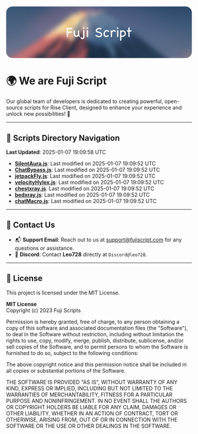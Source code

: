 ![Banner](.github/b.webp)

# 🌍 **We are Fuji Script**

Our global team of developers is dedicated to creating powerful, open-source scripts for Rise Client, designed to enhance your experience and unlock new possibilities! 🌟

---
<!-- SCRIPTS_NAVIGATION_START -->
## 📂 **Scripts Directory Navigation**

**Last Updated**: 2025-01-07 19:09:58 UTC

- **[SilentAura.js](scripts/SilentAura.js)**: Last modified on 2025-01-07 19:09:52 UTC
- **[ChatBypass.js](scripts/ChatBypass.js)**: Last modified on 2025-01-07 19:09:52 UTC
- **[jetpackFly.js](scripts/jetpackFly.js)**: Last modified on 2025-01-07 19:09:52 UTC
- **[velocityHylex.js](scripts/velocityHylex.js)**: Last modified on 2025-01-07 19:09:52 UTC
- **[chestxray.js](scripts/chestxray.js)**: Last modified on 2025-01-07 19:09:52 UTC
- **[bedxray.js](scripts/bedxray.js)**: Last modified on 2025-01-07 19:09:52 UTC
- **[chatMacro.js](scripts/chatMacro.js)**: Last modified on 2025-01-07 19:09:52 UTC

<!-- SCRIPTS_NAVIGATION_END -->

---

## 💬 **Contact Us**  
- 📬 **Support Email**: Reach out to us at [support@fujiscript.com](mailto:support@fujiscript.com) for any questions or assistance.  
- 💬 **Discord**: Contact **Leo728** directly at `Discord@leo728`.

---

## 📜 **License**

This project is licensed under the MIT License.  

**MIT License**  
Copyright (c) 2023 Fuji Scripts  

Permission is hereby granted, free of charge, to any person obtaining a copy of this software and associated documentation files (the "Software"), to deal in the Software without restriction, including without limitation the rights to use, copy, modify, merge, publish, distribute, sublicense, and/or sell copies of the Software, and to permit persons to whom the Software is furnished to do so, subject to the following conditions:  

The above copyright notice and this permission notice shall be included in all copies or substantial portions of the Software.  

THE SOFTWARE IS PROVIDED "AS IS", WITHOUT WARRANTY OF ANY KIND, EXPRESS OR IMPLIED, INCLUDING BUT NOT LIMITED TO THE WARRANTIES OF MERCHANTABILITY, FITNESS FOR A PARTICULAR PURPOSE AND NONINFRINGEMENT. IN NO EVENT SHALL THE AUTHORS OR COPYRIGHT HOLDERS BE LIABLE FOR ANY CLAIM, DAMAGES OR OTHER LIABILITY, WHETHER IN AN ACTION OF CONTRACT, TORT OR OTHERWISE, ARISING FROM, OUT OF OR IN CONNECTION WITH THE SOFTWARE OR THE USE OR OTHER DEALINGS IN THE SOFTWARE.  
